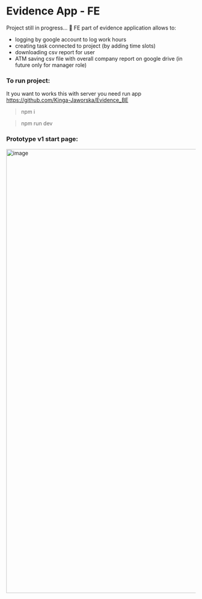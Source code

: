 # Evidence App - FE

Project still in progress... 👀
FE part of evidence application allows to:

* logging by google account to log work hours
* creating task connected to project (by adding time slots)
* downloading csv report for user
* ATM saving csv file with overall company report on google drive (in future only for manager role)

### To run project: 
It you want to works this with server you need run app https://github.com/Kinga-Jaworska/Evidence_BE

> npm i

> npm run dev




### Prototype v1 start page:

<img width="1180" alt="image" src="https://github.com/Kinga-Jaworska/Evidence_FE/assets/67658221/b4de479f-ab61-4d38-862f-61707ae4359f">
